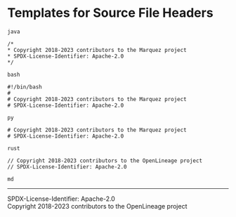 # Templates for Source File Headers

`java`

```
/* 
* Copyright 2018-2023 contributors to the Marquez project
* SPDX-License-Identifier: Apache-2.0
*/
```

`bash`

```   
#!/bin/bash
#
# Copyright 2018-2023 contributors to the Marquez project
# SPDX-License-Identifier: Apache-2.0
```

`py`

```
# Copyright 2018-2023 contributors to the Marquez project
# SPDX-License-Identifier: Apache-2.0
```

`rust`

```
// Copyright 2018-2023 contributors to the OpenLineage project
// SPDX-License-Identifier: Apache-2.0
```

`md`

----
SPDX-License-Identifier: Apache-2.0\
Copyright 2018-2023 contributors to the OpenLineage project
